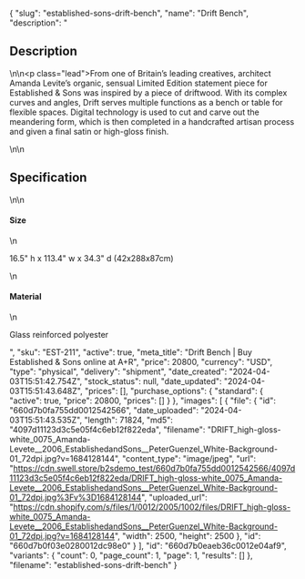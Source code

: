 {
  "slug": "established-sons-drift-bench",
  "name": "Drift Bench",
  "description": "<h2>Description</h2>\n<!-- split -->\n<p class=\"lead\">From one of Britain’s leading creatives, architect Amanda Levite’s organic, sensual Limited Edition statement piece for Established &amp; Sons was inspired by a piece of driftwood. With its complex curves and angles, Drift serves multiple functions as a bench or table for flexible spaces. Digital technology is used to cut and carve out the meandering form, which is then completed in a handcrafted artisan process and given a final satin or high-gloss finish.</p>\n<!-- split -->\n<h2>Specification</h2>\n<!-- split -->\n<h4>Size</h4>\n<p>16.5\" h x 113.4\" w x 34.3\" d (42x288x87cm)</p>\n<h4>Material</h4>\n<p>Glass reinforced polyester</p>",
  "sku": "EST-211",
  "active": true,
  "meta_title": "Drift Bench | Buy Established & Sons online at A+R",
  "price": 20800,
  "currency": "USD",
  "type": "physical",
  "delivery": "shipment",
  "date_created": "2024-04-03T15:51:42.754Z",
  "stock_status": null,
  "date_updated": "2024-04-03T15:51:43.648Z",
  "prices": [],
  "purchase_options": {
    "standard": {
      "active": true,
      "price": 20800,
      "prices": []
    }
  },
  "images": [
    {
      "file": {
        "id": "660d7b0fa755dd0012542566",
        "date_uploaded": "2024-04-03T15:51:43.535Z",
        "length": 71824,
        "md5": "4097d11123d3c5e05f4c6eb12f822eda",
        "filename": "DRIFT_high-gloss-white_0075_Amanda-Levete__2006_EstablishedandSons__PeterGuenzel_White-Background-01_72dpi.jpg?v=1684128144",
        "content_type": "image/jpeg",
        "url": "https://cdn.swell.store/b2sdemo_test/660d7b0fa755dd0012542566/4097d11123d3c5e05f4c6eb12f822eda/DRIFT_high-gloss-white_0075_Amanda-Levete__2006_EstablishedandSons__PeterGuenzel_White-Background-01_72dpi.jpg%3Fv%3D1684128144",
        "uploaded_url": "https://cdn.shopify.com/s/files/1/0012/2005/1002/files/DRIFT_high-gloss-white_0075_Amanda-Levete__2006_EstablishedandSons__PeterGuenzel_White-Background-01_72dpi.jpg?v=1684128144",
        "width": 2500,
        "height": 2500
      },
      "id": "660d7b0f03e0280012dc98e0"
    }
  ],
  "id": "660d7b0eaeb36c0012e04af9",
  "variants": {
    "count": 0,
    "page_count": 1,
    "page": 1,
    "results": []
  },
  "filename": "established-sons-drift-bench"
}